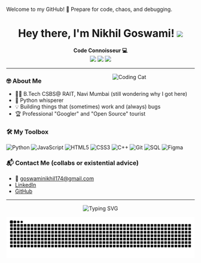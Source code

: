    Welcome to my GitHub! 🚀
   Prepare for code, chaos, and debugging.

<h1 align="center">Hey there, I'm Nikhil Goswami! <img src="https://media.giphy.com/media/hvRJCLFzcasrR4ia7z/giphy.gif" width="35"/></h1>

<p align="center">
  <b>Code Connoisseur 💻</b><br>
  <a href="https://linkedin.com/in/nikhil-goswami-a12183253"><img src="https://img.shields.io/badge/LinkedIn-blue?logo=linkedin&logoColor=white"></a>
  <a href="mailto:goswamianikhi1174@gmail.com"><img src="https://img.shields.io/badge/Email-D14836?logo=gmail&logoColor=white"></a>
  <a href="https://github.com/MileWhile"><img src="https://img.shields.io/badge/GitHub-181717?logo=github&logoColor=white"></a>
</p>

---

<img align="right" src="https://media0.giphy.com/media/v1.Y2lkPTc5MGI3NjExaWszbmptN2gxdXN2amp6dTVwNXRjdTNhYTZsenBuOXhtc3FlbzRhbCZlcD12MV9pbnRlcm5hbF9naWZfYnlfaWQmY3Q9Zw/oaDcc0LTCuIAiGYrzn/giphy.gif" width="220" alt="Coding Cat"/>

### 🤓 About Me

- 👨‍🎓 B.Tech CSBS@ RAIT, Navi Mumbai (still wondering why I got here)
- 🐍 Python whisperer
- 💡 Building things that (sometimes) work and (always) bugs
- 🏆 Professional "Googler" and "Open Source" tourist


### 🛠️ My Toolbox

![Python](https://img.shields.io/badge/Python-3670A0?logo=python&logoColor=white)
![JavaScript](https://img.shields.io/badge/JavaScript-F7DF1E?logo=javascript&logoColor=black)
![HTML5](https://img.shields.io/badge/HTML5-E34F26?logo=html5&logoColor=white)
![CSS3](https://img.shields.io/badge/CSS3-1572B6?logo=css3&logoColor=white)
![C++](https://img.shields.io/badge/C++-00599C?logo=c%2B%2B&logoColor=white)
![Git](https://img.shields.io/badge/Git-F05032?logo=git&logoColor=white)
![SQL](https://img.shields.io/badge/SQL-4479A1?logo=postgresql&logoColor=white)
![Figma](https://img.shields.io/badge/Figma-F24E1E?logo=figma&logoColor=white)

### 📬 Contact Me (collabs or existential advice)

- 📧 goswaminikhil174@gmail.com
- [LinkedIn](https://linkedin.com/in/nikhil-goswami-a12183253)
- [GitHub](https://github.com/MileWhile)

---

<p align="center">
  <img src="https://readme-typing-svg.herokuapp.com?font=Fira+Code&duration=2000&pause=800&color=36BCF7&width=435&lines=404+Sleep+Not+Found;Thanks+for+scrolling!+Star+my+repos+or+send+me+a+dad+joke!+%F0%9F%98%8A" alt="Typing SVG"/>
</p>

<!--
**MileWhile/MileWhile** is a ✨ _special_ ✨ repository because its `README.md` (this file) appears on your GitHub profile.

Here are some ideas to get you started:

- 🔭 I’m currently working on ...
- 🌱 I’m currently learning ...
- 👯 I’m looking to collaborate on ...
- 🤔 I’m looking for help with ...
- 💬 Ask me about ...
- 📫 How to reach me: ...
- 😄 Pronouns: ...
- ⚡ Fun fact: ...
-->
<div align="center">
 
 ![snake gif](https://github.com/MileWhile/MileWhile/blob/output/github-snake-dark.svg)

</div>

